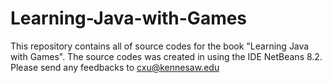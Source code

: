 # Learning-Java-with-Games
This repository contains all of source codes for the book "Learning Java with Games". The source codes was created in using the IDE NetBeans 8.2. 
Please send any feedbacks to cxu@kennesaw.edu
